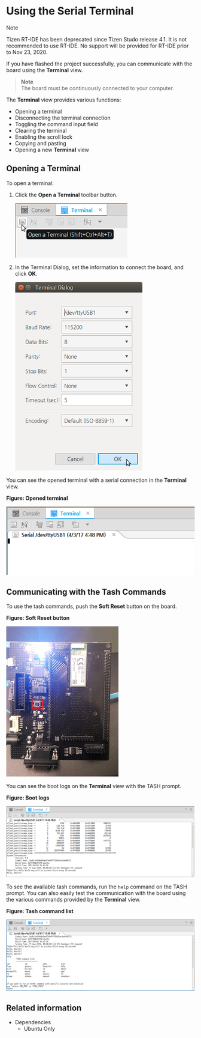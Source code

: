 # Using the Serial Terminal

> [!NOTE] 
> Tizen RT-IDE has been deprecated since Tizen Studo release 4.1. It is not recommended to use RT-IDE. No support will be provided for RT-IDE prior to Nov 23, 2020.

If you have flashed the project successfully, you can communicate with the board using the **Terminal** view.

> **Note**  
> The board must be continuously connected to your computer.

The **Terminal** view provides various functions:

- Opening a terminal
- Disconnecting the terminal connection
- Toggling the command input field
- Clearing the terminal
- Enabling the scroll lock
- Copying and pasting
- Opening a new **Terminal** view

## Opening a Terminal

To open a terminal:

1. Click the **Open a Terminal** toolbar button.

   ![Opening a terminal](media/rt_terminal_open.png)

2. In the Terminal Dialog, set the information to connect the board, and click **OK**.

   ![Connection information](media/rt_terminal_connection.png)

You can see the opened terminal with a serial connection in the **Terminal** view.

**Figure: Opened terminal**

![Opened terminal](media/rt_opened_terminal.png)

## Communicating with the Tash Commands

To use the tash commands, push the **Soft Reset** button on the board.

**Figure: Soft Reset button**

![Soft Reset button](media/rt_soft_reset.png)

You can see the boot logs on the **Terminal** view with the TASH prompt.

**Figure: Boot logs**

![Boot logs](media/rt_booting_logs.png)

To see the available tash commands, run the `help` command on the TASH prompt. You can also easily test the communication with the board using the various commands provided by the **Terminal** view.

**Figure: Tash command list**

![Tash command list](media/rt_tash_commands.png)

## Related information
* Dependencies
  - Ubuntu Only
